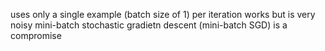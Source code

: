 uses only a single example (batch size of 1) per iteration
works but is very noisy
mini-batch stochastic gradietn descent (mini-batch SGD) is a compromise